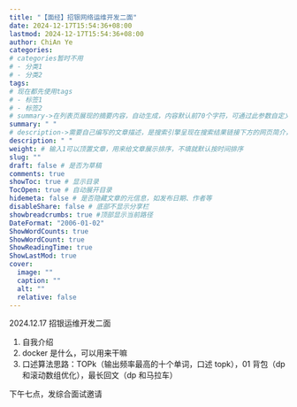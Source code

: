 ```yaml
---
title: "【面经】招银网络运维开发二面"
date: 2024-12-17T15:54:36+08:00
lastmod: 2024-12-17T15:54:36+08:00
author: ChiAn Ye
categories:
# categories暂时不用
# - 分类1
# - 分类2
tags:
# 现在都先使用tags
# - 标签1
# - 标签2
# summary->在列表页展现的摘要内容，自动生成，内容默认前70个字符，可通过此参数自定义，一般无需专门设置
summary: " "
# description->需要自己编写的文章描述，是搜索引擎呈现在搜索结果链接下方的网页简介，建议设置
description: " "
weight: # 输入1可以顶置文章，用来给文章展示排序，不填就默认按时间排序
slug: ""
draft: false # 是否为草稿
comments: true
showToc: true # 显示目录
TocOpen: true # 自动展开目录
hidemeta: false # 是否隐藏文章的元信息，如发布日期、作者等
disableShare: false # 底部不显示分享栏
showbreadcrumbs: true #顶部显示当前路径
DateFormat: "2006-01-02"
ShowWordCounts: true
ShowWordCount: true
ShowReadingTime: true
ShowLastMod: true
cover:
  image: ""
  caption: ""
  alt: ""
  relative: false
---
```


2024.12.17 招银运维开发二面

<!--more-->

1. 自我介绍
2. docker 是什么，可以用来干嘛
3. 口述算法思路：TOPk（输出频率最高的十个单词，口述 topk），01 背包（dp 和滚动数组优化），最长回文（dp 和马拉车）

下午七点，发综合面试邀请

